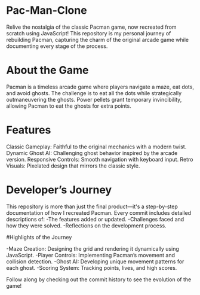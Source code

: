 # Pac-Man-Clone

Relive the nostalgia of the classic Pacman game, now recreated from scratch using JavaScript! This repository is my personal journey of rebuilding Pacman, capturing the charm of the original arcade game while documenting every stage of the process.

# About the Game
Pacman is a timeless arcade game where players navigate a maze, eat dots, and avoid ghosts. The challenge is to eat all the dots while strategically outmaneuvering the ghosts. Power pellets grant temporary invincibility, allowing Pacman to eat the ghosts for extra points.

# Features
Classic Gameplay: Faithful to the original mechanics with a modern twist.
Dynamic Ghost AI: Challenging ghost behavior inspired by the arcade version.
Responsive Controls: Smooth navigation with keyboard input.
Retro Visuals: Pixelated design that mirrors the classic style.

# Developer’s Journey
This repository is more than just the final product—it's a step-by-step documentation of how I recreated Pacman. Every commit includes detailed descriptions of:
-The features added or updated.
-Challenges faced and how they were solved.
-Reflections on the development process.

#Highlights of the Journey

-Maze Creation: Designing the grid and rendering it dynamically using JavaScript.
-Player Controls: Implementing Pacman’s movement and collision detection.
-Ghost AI: Developing unique movement patterns for each ghost.
-Scoring System: Tracking points, lives, and high scores.

Follow along by checking out the commit history to see the evolution of the game!
